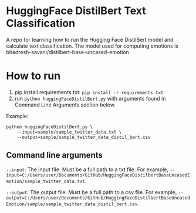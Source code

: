 # HuggingFace DistilBert Text Classification
A repo for learning how to run the Hugging Face DistilBert model and  calculate text classification. The model used for computing emotions is  bhadresh-savani/distilbert-base-uncased-emotion

# How to run
1. pip install requirements.txt: `pip install -r requirements.txt`
2. run `python huggingFaceDistilBert.py` with arguments found in Command Line Arguments section below.

Example: 
```
python huggingFaceDistilBert.py \
    --input=sample/sample_twitter_data.txt \
    --output=sample/sample_twitter_data_distil_bert.csv 
```

## Command line arguments
`--input`: The input file. Must be a full path to a txt file. For example, `--input=C:/Users/user/Documents/GitHub/HuggingFaceDistilbertBaseUncasedEmotion/sample_twitter_data.txt`.

`--output`: The output file. Must be a full path to a csv file. For example, `--output=C:/Users/user/Documents/GitHub/HuggingFaceDistilbertBaseUncasedEmotion/sample/sample_twitter_data_distil_bert.csv`.




